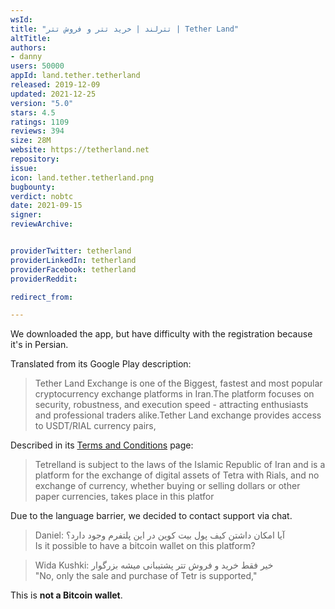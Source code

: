 ```yaml
---
wsId: 
title: "تترلند | خرید تتر و فروش تتر | Tether Land"
altTitle: 
authors:
- danny
users: 50000
appId: land.tether.tetherland
released: 2019-12-09
updated: 2021-12-25
version: "5.0"
stars: 4.5
ratings: 1109
reviews: 394
size: 28M
website: https://tetherland.net
repository: 
issue: 
icon: land.tether.tetherland.png
bugbounty: 
verdict: nobtc
date: 2021-09-15
signer: 
reviewArchive:


providerTwitter: tetherland
providerLinkedIn: tetherland
providerFacebook: tetherland
providerReddit: 

redirect_from:

---
```



We downloaded the app, but have difficulty with the registration because it's in Persian.

Translated from its Google Play description:

> Tether Land Exchange is one of the Biggest, fastest and most popular cryptocurrency exchange platforms in Iran.The platform focuses on security, robustness, and execution speed - attracting enthusiasts and professional traders alike.Tether Land exchange provides access to USDT/RIAL currency pairs,

Described in its [Terms and Conditions](https://tetherland.net/terms) page:

> Tetrelland is subject to the laws of the Islamic Republic of Iran and is a platform for the exchange of digital assets of Tetra with Rials, and no exchange of currency, whether buying or selling dollars or other paper currencies, takes place in this platfor

Due to the language barrier, we decided to contact support via chat.

> Daniel: آیا امکان داشتن کیف پول بیت کوین در این پلتفرم وجود دارد؟<br>
Is it possible to have a bitcoin wallet on this platform?

> Wida Kushki: خیر فقط خرید و فروش تتر پشتیبانی میشه بزرگوار<br>
"No, only the sale and purchase of Tetr is supported,"

This is **not a Bitcoin wallet**.